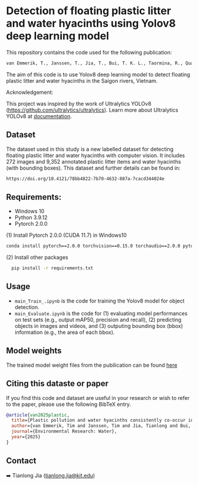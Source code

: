 # Detection of floating plastic litter and water hyacinths using Yolov8 deep learning model

This repository contains the code used for the following publication:
```bash
van Emmerik, T., Janssen, T., Jia, T., Bui, T. K. L., Taormina, R., Quan, N. H., & Schreyers, L. (2025). Plastic pollution and water hyacinths consistently co-occur in the lower Saigon river. Environmental Research: Water. 1, 045001.
```

The aim of this code is to use Yolov8 deep learning model to detect floating plastic litter and water hyacinths in the Saigon rivers, Vietnam.

Acknowledgement:

This project was inspired by the work of Ultralytics YOLOv8 (https://github.com/ultralytics/ultralytics). 
Learn more about Ultralytics YOLOv8 at [documentation](https://docs.ultralytics.com/).

## Dataset

The dataset used in this study is a new labelled dataset for detecting floating plastic litter and water hyacinths with computer vision. It includes 272 images and 9,352 annotated plastic litter items and water hyacinths (with bounding boxes). This dataset and further details can be found in:

```bash
https://doi.org/10.4121/78bb4822-7b70-4632-887a-7cacd344024e
```

## Requirements:
- Windows 10
- Python 3.9.12
- Pytorch 2.0.0

(1) Install Pytorch 2.0.0 (CUDA 11.7) in Windows10

```bash
conda install pytorch==2.0.0 torchvision==0.15.0 torchaudio==2.0.0 pytorch-cuda=11.7 -c pytorch -c nvidia
```
(2) Install other packages

```bash
  pip install -r requirements.txt
```

## Usage

-  `main_Train_.ipynb` is the code for training the Yolov8 model for object detection.
-  `main_Evaluate.ipynb` is the code for (1) evaluating model performances on test sets (e.g., output mAP50, precision and recall), (2) predicting objects in images and videos, and (3) outputing bounding box (bbox) information (e.g., the area of each bbox).

## Model weights

The trained model weight files from the pubilication can be found [here](https://doi.org/10.5281/zenodo.12800597)

## Citing this dataste or paper

If you find this code and dataset are useful in your research or wish to refer to the paper, please use the following BibTeX entry.

```BibTeX
@article{van2025plastic,
  title={Plastic pollution and water hyacinths consistently co-occur in the lower Saigon river},
  author={van Emmerik, Tim and Janssen, Tim and Jia, Tianlong and Bui, Thanh-Khiet L and Taormina, Riccardo and Quan, Nguyen Hong and Schreyers, Louise},
  journal={Environmental Research: Water},
  year={2025}
}
```

## Contact

➡️ Tianlong Jia ([tianlong.jia@kit.edu](mailto:tianlong.jia@kit.edu))
